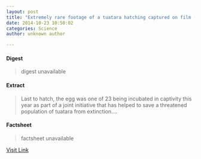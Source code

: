 ```yaml
---
layout: post
title: "Extremely rare footage of a tuatara hatching captured on film (w/ Video)"
date: 2014-10-23 10:50:02
categories: Science
author: unknown author

---
```



#### Digest
>digest unavailable

#### Extract
>Last to hatch, the egg was one of 23 being incubated in captivity this year as part of a joint initiative that has helped to save a threatened population of tuatara from extinction....

#### Factsheet
>factsheet unavailable

[Visit Link](http://phys.org/news333264244.html)


